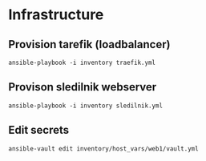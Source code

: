 # Infrastructure


## Provision tarefik (loadbalancer)
```
ansible-playbook -i inventory traefik.yml
```

## Provison sledilnik webserver
```
ansible-playbook -i inventory sledilnik.yml
```

## Edit secrets

```
ansible-vault edit inventory/host_vars/web1/vault.yml
```